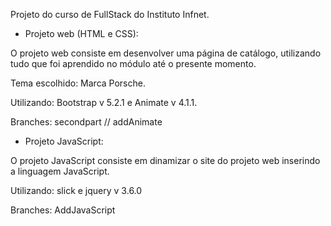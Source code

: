 Projeto do curso de FullStack do Instituto Infnet.

- Projeto web (HTML e CSS):

O projeto web consiste em desenvolver uma página de catálogo, utilizando tudo que foi aprendido no módulo até o presente momento.

Tema escolhido: Marca Porsche.

Utilizando: Bootstrap v 5.2.1 e Animate v 4.1.1.

Branches:
      secondpart // addAnimate


- Projeto JavaScript:

O projeto JavaScript consiste em dinamizar o site do projeto web inserindo a linguagem JavaScript.

Utilizando: slick e jquery v 3.6.0

Branches:
      AddJavaScript
